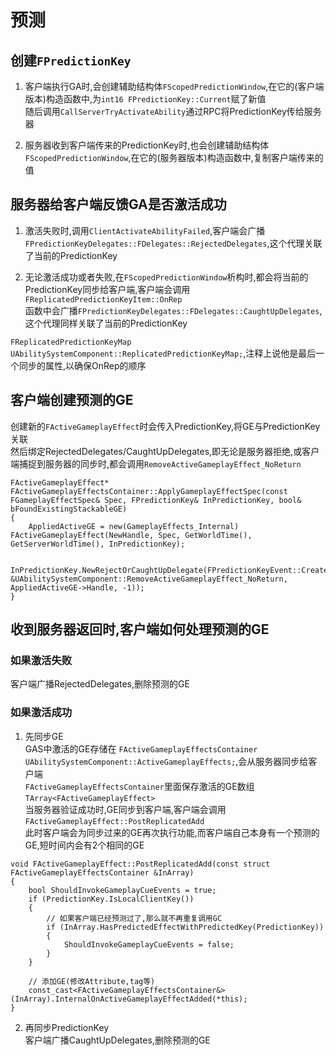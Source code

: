 # 预测
## 创建`FPredictionKey`
1. 客户端执行GA时,会创建辅助结构体`FScopedPredictionWindow`,在它的(客户端版本)构造函数中,为`int16 FPredictionKey::Current`赋了新值  
随后调用`CallServerTryActivateAbility`通过RPC将PredictionKey传给服务器  

2. 服务器收到客户端传来的PredictionKey时,也会创建辅助结构体`FScopedPredictionWindow`,在它的(服务器版本)构造函数中,复制客户端传来的值  

## 服务器给客户端反馈GA是否激活成功
1. 激活失败时,调用`ClientActivateAbilityFailed`,客户端会广播`FPredictionKeyDelegates::FDelegates::RejectedDelegates`,这个代理关联了当前的PredictionKey  

2. 无论激活成功或者失败,在`FScopedPredictionWindow`析构时,都会将当前的PredictionKey同步给客户端,客户端会调用`FReplicatedPredictionKeyItem::OnRep`  
函数中会广播`FPredictionKeyDelegates::FDelegates::CaughtUpDelegates`,这个代理同样关联了当前的PredictionKey  

`FReplicatedPredictionKeyMap UAbilitySystemComponent::ReplicatedPredictionKeyMap;`,注释上说他是最后一个同步的属性,以确保OnRep的顺序  

## 客户端创建预测的GE
创建新的`FActiveGameplayEffect`时会传入PredictionKey,将GE与PredictionKey关联  
然后绑定RejectedDelegates/CaughtUpDelegates,即无论是服务器拒绝,或客户端捕捉到服务器的同步时,都会调用`RemoveActiveGameplayEffect_NoReturn`  

```
FActiveGameplayEffect* FActiveGameplayEffectsContainer::ApplyGameplayEffectSpec(const FGameplayEffectSpec& Spec, FPredictionKey& InPredictionKey, bool& bFoundExistingStackableGE)
{
    AppliedActiveGE = new(GameplayEffects_Internal) FActiveGameplayEffect(NewHandle, Spec, GetWorldTime(), GetServerWorldTime(), InPredictionKey);

    InPredictionKey.NewRejectOrCaughtUpDelegate(FPredictionKeyEvent::CreateUObject(Owner, &UAbilitySystemComponent::RemoveActiveGameplayEffect_NoReturn, AppliedActiveGE->Handle, -1));
}
```

## 收到服务器返回时,客户端如何处理预测的GE
### 如果激活失败
客户端广播RejectedDelegates,删除预测的GE  

### 如果激活成功
1. 先同步GE  
GAS中激活的GE存储在 `FActiveGameplayEffectsContainer UAbilitySystemComponent::ActiveGameplayEffects;`,会从服务器同步给客户端  
`FActiveGameplayEffectsContainer`里面保存激活的GE数组 `TArray<FActiveGameplayEffect>`  
当服务器验证成功时,GE同步到客户端,客户端会调用 `FActiveGameplayEffect::PostReplicatedAdd`  
此时客户端会为同步过来的GE再次执行功能,而客户端自己本身有一个预测的GE,短时间内会有2个相同的GE  

```
void FActiveGameplayEffect::PostReplicatedAdd(const struct FActiveGameplayEffectsContainer &InArray)
{
   	bool ShouldInvokeGameplayCueEvents = true;
	if (PredictionKey.IsLocalClientKey())
	{
		// 如果客户端已经预测过了,那么就不再重复调用GC
		if (InArray.HasPredictedEffectWithPredictedKey(PredictionKey))
		{
			ShouldInvokeGameplayCueEvents = false;
		}
	}

    // 添加GE(修改Attribute,tag等)
    const_cast<FActiveGameplayEffectsContainer&>(InArray).InternalOnActiveGameplayEffectAdded(*this);
}
```

2. 再同步PredictionKey  
客户端广播CaughtUpDelegates,删除预测的GE  

